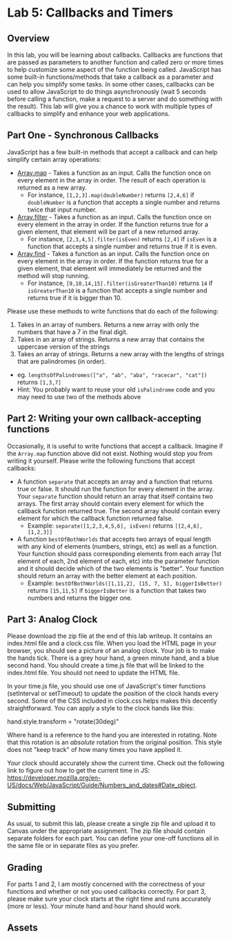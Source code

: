 # Lab 5: Callbacks and Timers

## Overview

In this lab, you will be learning about callbacks. Callbacks are functions that are passed as parameters to another function and called zero or more times to help customize some aspect of the function being called. JavaScript has some built-in functions/methods that take a callback as a parameter and can help you simplify some tasks. In some other cases, callbacks can be used to allow JavaScript to do things asynchronously (wait 5 seconds before calling a function, make a request to a server and do something with the result). This lab will give you a chance to work with multiple types of callbacks to simplify and enhance your web applications.

## Part One - Synchronous Callbacks

JavaScript has a few built-in methods that accept a callback and can help simplify certain array operations:

- [Array.map](https://developer.mozilla.org/en-US/docs/Web/JavaScript/Reference/Global_Objects/Array/map) - Takes a function as an input. Calls the function once on every element in the array in order. The result of each operation is returned as a new array.
  - For instance, `[1,2,3].map(doubleNumber)` returns `[2,4,6]` if `doubleNumber` is a function that accepts a single number and returns twice that input number.
- [Array.filter](https://developer.mozilla.org/en-US/docs/Web/JavaScript/Reference/Global_Objects/Array/filter) - Takes a function as an input. Calls the function once on every element in the array in order. If the function returns true for a given element, that element will be part of a new returned array.
  - For instance, `[2,3,4,5].filter(isEven)` returns `[2,4]` if `isEven` is a function that accepts a single number and returns true if it is even.
- [Array.find](https://developer.mozilla.org/en-US/docs/Web/JavaScript/Reference/Global_Objects/Array/find) - Takes a function as an input. Calls the function once on every element in the array in order. If the function returns true for a given element, that element will immediately be returned and the method will stop running.
  - For instance, `[9,10,14,15].filter(isGreaterThan10)` returns `14` if `isGreaterThan10` is a function that accepts a single number and returns true if it is bigger than 10.

Please use these methods to write functions that do each of the following:

1. Takes in an array of numbers. Returns a new array with only the numbers that have a 7 in the final digit.
1. Takes in an array of strings. Returns a new array that contains the uppercase version of the strings
1. Takes an array of strings. Returns a new array with the lengths of strings that are palindromes (in order).
  - eg. `lengthsOfPalindromes(["a", "ab", "aba", "racecar", "cat"])` returns `[1,3,7]`
  - Hint: You probably want to reuse your old `isPalindrome` code and you may need to use two of the methods above

## Part 2: Writing your own callback-accepting functions

Occasionally, it is useful to write functions that accept a callback. Imagine if the `Array.map` function above did not exist. Nothing would stop you from writing it yourself. Please write the following functions that accept callbacks:

- A function `separate` that accepts an array and a function that returns true or false. It should run the function for every element in the array. Your `separate` function should return an array that itself contains two arrays. The first array should contain every element for which the callback function returned true. The second array should contain every element for which the callback function returned false.
  - Example: `separate([1,2,3,4,5,6], isEven)` returns `[[2,4,6], [1,2,3]]`
- A function `bestOfBothWorlds` that accepts two arrays of equal length with any kind of elements (numbers, strings, etc) as well as a function. Your function should pass corresponding elements from each array (1st element of each, 2nd element of each, etc) into the parameter function and it should decide which of the two elements is "better". Your function should return an array with the better element at each position.
  - Example: `bestOfBothWorlds([1,11,2], [15, 7, 5], biggerIsBetter)` returns `[15,11,5]` if `biggerIsBetter` is a function that takes two numbers and returns the bigger one.

## Part 3: Analog Clock

Please download the zip file at the end of this lab writeup. It contains an index.html file and a clock.css file.  When you load the HTML page in your browser, you should see a picture of an analog clock. Your job is to make the hands tick. There is a grey hour hand, a green minute hand, and a blue second hand. You should create a time.js file that will be linked to the index.html file. You should not need to update the HTML file.

In your time.js file, you should use one of JavaScript's timer functions (setInterval or setTimeout) to update the position of the clock hands every second. Some of the CSS included in clock.css helps makes this decently straightforward. You can apply a style to the clock hands like this:

hand.style.transform = "rotate(30deg)"

Where hand is a reference to the hand you are interested in rotating. Note that this rotation is an *absolute* rotation from the original position. This style does not "keep track" of how many times you have applied it.

Your clock should accurately show the current time. Check out the following link to figure out how to get the current time in JS: <https://developer.mozilla.org/en-US/docs/Web/JavaScript/Guide/Numbers_and_dates#Date_object>.

## Submitting

As usual, to submit this lab, please create a single zip file and upload it to Canvas under the appropriate assignment. The zip file should contain separate folders for each part. You can define your one-off functions all in the same file or in separate files as you prefer.

## Grading

For parts 1 and 2, I am mostly concerned with the correctness of your functions and whether or not you used callbacks correctly. For part 3, please make sure your clock starts at the right time and runs accurately (more or less). Your minute hand and hour hand should work.

## Assets
